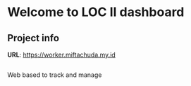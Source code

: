 # Welcome to LOC II dashboard

## Project info

**URL**: https://worker.miftachuda.my.id

##

Web based to track and manage
